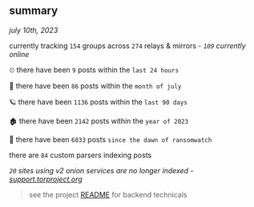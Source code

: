 
## summary
_july 10th, 2023_

currently tracking `154` groups across `274` relays & mirrors - _`109` currently online_

⏲ there have been `9` posts within the `last 24 hours`

🦈 there have been `86` posts within the `month of july`

🪐 there have been `1136` posts within the `last 90 days`

🏚 there have been `2142` posts within the `year of 2023`

🦕 there have been `6833` posts `since the dawn of ransomwatch`

there are `84` custom parsers indexing posts

_`20` sites using v2 onion services are no longer indexed - [support.torproject.org](https://support.torproject.org/onionservices/v2-deprecation/)_

> see the project [README](https://github.com/joshhighet/ransomwatch#ransomwatch--) for backend technicals
